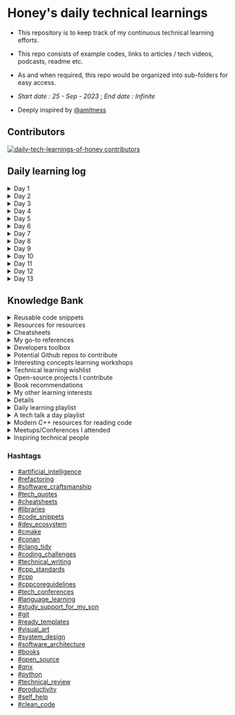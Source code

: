 # Honey's daily technical learnings
- This repository is to keep track of my continuous technical learning efforts. 
- This repo consists of example codes, links to articles / tech videos, podcasts, readme etc.
- As and when required, this repo would be organized into sub-folders for easy access. 

- *Start date : 25 - Sep - 2023* ; *End date : Infinite*

- Deeply inspired by [@amitness](https://github.com/amitness)

## Contributors

<a href="https://github.com/honey-speaks-tech/daily-tech-learnings-of-honey/graphs/contributors">
  <img src="https://contrib.rocks/image?repo=honey-speaks-tech/daily-tech-learnings-of-honey"  alt="daily-tech-learnings-of-honey contributors"/>
</a>

## Daily learning log
<details>
<summary>Day 1</summary>

<a name="refactoring"></a>

- [OpportunisticRefactoring article by @martinfowler](https://martinfowler.com/bliki/OpportunisticRefactoring.html)
<a name="software_craftsmanship"></a>

<a name="tech_quotes"></a>

- > “Any fool can write code that a computer can understand. Good programmers write code that humans can understand.”
  > ― Martin Fowler'

<a name="cheatsheets"></a>

- Github's Markdown cheatsheet 
  - Added under `cheatsheets/markdown-cheatsheet.pdf`

<a name="libraries"></a>
- Rapidxml library
  - [Two minute learning](https://rapidxml.sourceforge.net/manual.html#namespacerapidxml_1two_minute_tutorial)
  - Added under `Libraries/rapid-json-2-minute-learning.md`

<a name="dev_ecosystem"></a>

- Cmake wisdom nugget
<a name="cmake"></a>
  - cmake module directive to parse documentation
    - [Documentation in .cmake](https://github.com/honey-speaks-tech/daily-tech-learnings-of-honey/blob/main/developer_ecosystem/learn_cmake/cmake_tips.md#wisdom-nugget-1)
    - Added under `developer_ecosystem/learn_cmake/cmake_tips.md`
- Cmake useful references
  - [ ] [Reusable cmake-modules github](https://github.com/bilke/cmake-modules)
</details>

<details>
<summary>Day 2</summary>

<a name="cheatsheets"></a>

- hackingcpp cheatsheets 
  - std::string interfaces added under `cheatsheets/hackingcpp_cheatsheets/string_interfaces.png`

<a name="cppcoreguidelines"></a>

- cppcoreguidelines about lambda
  - [Use an unnamed lambda if you need a simple function object in one place only](https://isocpp.github.io/CppCoreGuidelines/CppCoreGuidelines#f11-use-an-unnamed-lambda-if-you-need-a-simple-function-object-in-one-place-only)

</details>

<details>
<summary>Day 3</summary>

<a name="cppcoreguidelines"></a>

- cppcoreguidelines about template meta programming
  - [T.120: Use template metaprogramming only when you really need to](https://isocpp.github.io/CppCoreGuidelines/CppCoreGuidelines#t120-use-template-metaprogramming-only-when-you-really-need-to)
  - [T.121: Use template metaprogramming primarily to emulate concepts](https://isocpp.github.io/CppCoreGuidelines/CppCoreGuidelines#t121-use-template-metaprogramming-primarily-to-emulate-concepts)

</details>

<details>
<summary>Day 4</summary>

<a name="lucid_suite"></a>

- LucidChart webinar
  - [LucidChart playground and presentation](https://lucid.app/lucidchart/2625a20c-74aa-4986-ab4a-9241c4529952/edit?viewport_loc=-802%2C120%2C3706%2C2104%2CMtuiO7oqJjT3&invitationId=inv_ecac68d4-d9a7-4125-a339-db8bf08777e7)

</details>

<details>
<summary>Day 5</summary>

<a name="json_schema"></a>

- JSON schema
  - [JSON Schema](https://json-schema.org/)
    - While JSON is probably the most popular format for exchanging data, JSON Schema is the vocabulary that enables JSON data consistency, validity, and interoperability at scale.
    - [JSON schema docs](https://json-schema.org/overview/what-is-jsonschema)

</details>

<details>
<summary>Day 6</summary>

<a name="dev_ecosystem"></a>
- run-clang-tidy.py
  - [Parallel clang-tidy runner](https://github.com/llvm/llvm-project/blob/main/clang-tools-extra/clang-tidy/tool/run-clang-tidy.py)

</details>

<details>
<summary>Day 7</summary>

<a name="qnx"></a>

- QNX binary debugging commands
  - `uname -m`
  - `readelf -a /proc/self/exe | grep -q -c Tag_ABI_VFP_args && echo "armhf" || echo "armel"`
  - qemu-$arch-static file is just an interpreter to run the architecture speicfic binary. Below is an example to run aarch64 specifc binary bin/hello-aarch64 on qemu-aarch64-static.
  ```
  $ uname -m
  x86_64

  $ file bin/hello-aarch64
  bin/hello-aarch64: ELF 64-bit LSB executable, ARM aarch64, version 1 (GNU/Linux), statically linked, BuildID[sha1]=fa19c63e3c60463e686564eeeb0937959bd6f559, for GNU/Linux 3.7.0, not stripped, too many notes (256)

  $ bin/hello-aarch64
  bash: bin/hello-aarch64: cannot execute binary file: Exec format error

  $ qemu-aarch64-static bin/hello-aarch64
  Hello World!
  ```

</details>

<details>
<summary>Day 8</summary>
<a name="dev_ecosystem"></a>

- Bincrafters
  - [Bincrafters](https://bincrafters.github.io/2017/06/06/using-bincrafters-conan-repository/)
  - Bincrafters is a community repository that provides Conan package recipes for many popular C/C++ libraries like Boost, OpenSSL etc. 
  - The key benefit of using packages from Bincrafters is that it can significantly reduce build times for C/C++ projects that depend on these libraries as they are able to provide prebuilt binaries, cached artifacts, better dependency management, precompiled headers, parallel builds etc.
  - `conan remote add bincrafters https://api.bintray.com/conan/bincrafters/public-conan`
  - `Boost.System/1.64.0@bincrafters/stable`

<a name="cpp"></a>

- system_clock vs steady_clock in std::chrono
  - std::chrono::system_clock
    - Tracks wall-clock time from the system-wide realtime clock.
    - The time points of this clock can jump forwards and backwards as the system time is changed.
    - Time points are convertible to UTC through system_clock::to_time_t() and std::gmtime().
    - Useful for synchronizing events across system time changes.
  - std::chrono::steady_clock
    - Provides a monotonically increasing clock, that never jumps forwards or backwards.
    - Time points from this clock cannot be converted to UTC.
    - Useful for measuring intervals of time. e.g. benchmarking, repeatable timeouts.
    - Unaffected by system time adjustments or changes to the system clock.

    - In summary, system_clock represents wall-clock time and steady_clock represents monotonic time since an arbitrary point. 
    - Choose based on whether you need UTC mapping or monotonic timings.  
</details>

<details>
<summary>Day 9</summary>
<a name="productivity"></a>

- Speed reading
  - Takeaway from Technical Leaders' Guild meetup #1
  - Eye exercises - circular motion, circular motion following a pacer
  - Breathing, food, water, oxygen, posture
  - Reading following finger
  - Speed read to beat sub-vocalization.
  - Read table of contents
  - Focus on interesting chapters to read
  - Try to comprehend what you read rather than blindly focusing on reading entire text.
  - Even if you slow-read, brain can't capture or retain all information you read.
  - Regular practice makes speed reading better
  - Useful resource
    - [How to Speed Read | Tim Ferriss](https://youtu.be/ZwEquW_Yij0)
    - [How long will it take to read that book?](https://www.readinglength.com/)
  - Action item : Try to read `Accelerate` : Part 1 over the week; and meeting scheduled for next Thursday (16-11-2023).

  <a name="cpp"></a>
  - `struct TimingSpec timing_spec{};` vs `TimingSpec timing_spec_1;`
    - Sometimes (likely in a header), you forward-declare a class instead of including its header, and declare use a pointer or reference to that class.
      - e.g. as a function parameter
      - for example
        ```cpp
        class Animal;
        void play_cry(Animal* p_animal);
        ```
      - and that's fine, after the forward declaration, Animal is what you'd call an "incomplete" type, and you can have pointers and references to those
      - Instead of doing a forward declaration, you can write `void play_cry(struct Animal* p_animal)` as a short hand with the same effect. 
      - struct or class, doesn't matter
</details>

<details>
<summary>Day 10 </summary>
<a name= "dev_ecosystem"></a>
<a name="clang_tidy"></a>
- clang_tidy valuable points
  - CMake runs Clang-Tidy as it builds the code `CMAKE_CXX_CLANG_TIDY` is set in its options. 
  - The `run-clang-tidy.py` script can be used to run against code which hasn't been built, using a `compile-commands.json` file. 
    - Ensure that any required source code generation is done first. 
  - As Clang-Tidy takes a lot of time, that's probably going to be an issue either way. 
    - Refer `clang-tidy-diff.py` for optimizing Clang-Tidy runs to only run against a set of changes.
</details>

<details>
<summary> Day 11 </summary>
<a name="cpp"></a>
- C++ Essentials : Templates (By Klaus Iglberger)
  - [Templates training Materials](https://github.com/igl42/oreilly)
</details>

<details>
<summary> Day 12 </summary>
<a name="dev_ecosystem"></a>
- Sonatype 
  - Vulnerability analysis tool
  - Details added under #Developers toolbox section
</details>

<details>
<summary> Day 13 </summary>
<a name="cmake"></a>
- Cmake
  - [CMake youtube tutorial's notes](https://codevion.github.io/#!cpp/cmake.md)
</details>

## Knowledge Bank
<details>
<summary>Reusable code snippets</summary>

<a name="code_snippets"></a>
- C++
  - Some sample printing using `fmt` library : `reusable_code_snippets/cpp/fmt_print_sample.cpp`
  - Convert string to vector of characters : `reusable_code_snippets/cpp/string_to_vector_of_chars.cpp`
  - Generic function template for logging exceptions: `reusable_code_snippets/cpp/generic_function_template_for_logging.cpp`
  - Converts stringstream to string to raw char buffer : `reusable_code_snippets/cpp/string_stream_to_string_to_raw_char_buff.cpp`
  - Converts string view to raw char buffer : `reusable_code_snippets/cpp/string_view_to_raw_buffer.cpp`
  - Extracts file name from path : `reusable_code_snippets/cpp/extract_file_name_from_path.cpp`
  - String empty check : `reusable_code_snippets/cpp/string_empty_check.cpp`
  - Struct instantiation formats : `reusable_code_snippets/cpp/struct_instantiate_formats.cpp`
  - Nested try catch inside catch block : `reusable_code_snippets/cpp/nested_try_catch_inside_catch.cpp`
- Python
  - Finds number of CPU cores : `reusable_code_snippets/python/num_cpu_cores.py`
</details>

<details>
<summary>Resources for resources</summary>

<a name="better_engineer"></a>
- Resources
  - [Gregor Ojsteresek's resources to become great engineering leader](https://github.com/gregorojstersek/resources-to-become-a-great-engineering-leader)
</details>

<details>
<summary>Cheatsheets</summary>

<a name="cheatsheets"></a>
- Gitlab markdown emoji cheatsheet
  - [Emoji cheatsheet](https://github.com/ikatyang/emoji-cheat-sheet/blob/master/README.md)

</details>

<details>
<summary>My go-to references</summary>

<a name="cpp_standards"></a>
- C++ draft standards
  - [C++ unofficial working papers github page](https://github.com/timsong-cpp/cppwp)

<a name="cpp"></a>
- Modern C++ features
  - [Anthony Calandra modern-cpp-features github page](https://github.com/AnthonyCalandra/modern-cpp-features)
- Reference for resources to learn C++
  - [Modern C++ resources blog by `modernescpp`](https://www.modernescpp.org/resources/)
  - [Resources that help you to delve into C++ by @LesleyLai](https://lesleylai.info/en/delve_into_cpp)
  - [Where to Get Started Learing C++ and What Resources to Use](https://shafik.github.io/c++/learning/2019/09/05/getting_started_learning_cpp.html)
  - [C++ Resources Available to All, Bay Area C++ Meetup, June 2022](https://www.youtube.com/watch?v=QDWLDRTvZIw&list=PLY0Zjn5rFo4MrVc-iNrD1cCdMxYoSgdwT&index=9)

<a name="cmake"></a> 
 - CMake tutorials
   - [Simplified CMake tutorial - Youtbue video](https://youtu.be/mKZ-i-UfGgQ?si=WbPR1KILC5ExC0EP)
   - [Sample project folder organization using CMake](https://github.com/dev-cafe/cmake-cookbook/tree/master/chapter-07/recipe-07/cxx-example)

<a name="system_design"></a>
- System Design
  - [System design byte sized lessons by Alex Xu](https://github.com/ByteByteGoHq/system-design-101)

<a name="tech_conferences"></a>
- Worldwide developer conferences
  - [Developer conference agenda github](https://github.com/scraly/developers-conferences-agenda)

<a name="study_support_for_my_son"></a>
<a name="language_learning"></a>
- Pronunciation helper
  - [Sounds of text](https://soundoftext.com/)

</details>

<details>
<summary>Developers toolbox</summary>

<a name="cpp"></a>
- Utilities
  - [camomilla](https://github.com/vittorioromeo/camomilla)
    - camomilla is a simple Python 3 script that simplifies errors produced by C++ compilers. It is very useful while dealing with heavily-templated code (e.g. when using boost::hana or boost::fusion).
  - [ctcache](https://github.com/matus-chochlik/ctcache)
    - Cache for clang-tidy static analysis results.
    - clang-tidy-cache is a command-line application which "wraps" invocations of the clang-tidy static analysis tool and caches the results of successful runs of clang-tidy. 
    - On subsequent invocations of clang-tidy on an unchanged translation unit, the result is retrieved from the cache and clang-tidy is not executed. 
    - For most C/C++ projects this allows to have static analysis checks enabled without paying the cost of excessive build times when re-checking the same unchanged source code.
  - [JIRA to Lucid document](https://github.com/jakechr/jira-to-lucid-doc)
    - Script that can take JIRA tasks for a particular user and convert it to a Lucid document.
  - [Cmake reusable functions](https://github.com/aminya/project_options)
    - A general-purpose CMake library that provides functions that improve the CMake experience following the best practices.
- Tools
  - [Sonatype](https://www.sonatype.com/)
    - Manage your software supply chain at scale. Deliver products faster with safer open source. Protect software from malware attacks.
    - [Sonatype OSS index](https://ossindex.sonatype.org/)
      - OSS Index is a free catalogue of open source components and scanning tools to help developers identify vulnerabilities, understand risk, and keep their software safe.
    - [Sonatype github](https://github.com/sonatype)
    - [Webinar : Fireside Chat with BMW and Their Software Supply Chain Management Journey by Fred Farber, Enterprise Architect for BMW of North America](https://www.brighttalk.com/webcast/19417/589101?bt_tok=&utm_source=Sonatype)
</details>

<details>
<summary> Potential Github repos to contribute </summary>

<a name="cpp"></a>
  - C++
    - [Boost::stacktrace](https://github.com/boostorg/stacktrace/)
    - [Awesome-cpp](https://github.com/fffaraz/awesome-cpp)
    - [Modern CPP Tutorial](https://github.com/changkun/modern-cpp-tutorial)
    - [CppCoreGuidelines](https://github.com/isocpp/CppCoreGuidelines)
    - [Indicators](https://github.com/p-ranav/indicators)
    - [C++ tip of the week](https://github.com/tip-of-the-week/cpp/tree/master)
    - [Anthony Calandra's Modern C++ features](https://github.com/AnthonyCalandra/modern-cpp-features)

<a name="coding_challenges"></a>
  - Coding challenges
    - [John Crickett's crowd-sourced coding challenges solution website](https://github.com/CodingChallegesFYI/SharedSolutions)
<a name="python"></a>  
  - Python
    - [Precommit](https://github.com/pre-commit/pre-commit-hooks)
    - [Home automation](https://github.com/home-assistant/core)
<a name="cmake"></a>  
  - Cmake
    - [Lefticus' cmake template](https://github.com/cpp-best-practices/cmake_template)
<a name="technical_review"></a>
  - Review and learning
    - [Lefticus' cppbestpractices](https://github.com/cpp-best-practices/cppbestpractices)
    - [Jan Wilmans' C++ guidelines](https://github.com/janwilmans/guidelines/tree/main)

</details>

<details>
<summary>Interesting concepts learning workshops</summary>

<a name="cmake"></a>
- Cmake
  - [Coderefinery Cmake workshop](https://coderefinery.github.io/cmake-workshop/)
  - [More modern Cmake](https://hsf-training.github.io/hsf-training-cmake-webpage/)

<a name="git"></a>
- Git
  - [Coderefinery Git workshop](https://coderefinery.github.io/git-intro/)

<a name="documentation"></a>
- Documentation
  - [How to document your research software](https://coderefinery.github.io/documentation/)

- Open source software
  - [Social coding and open software - What can you do to get credit for your code and to allow reuse](https://coderefinery.github.io/social-coding/)

- Jupyter notebooks
  - [Jupyter notebooks - A tool to write and share executable notebooks and data visualization](https://coderefinery.github.io/jupyter/)

- Automated testing
  - [Automated testing - Preventing yourself and others from breaking your functioning code](https://coderefinery.github.io/testing/)

- Modular code development
  - [Modular code development - Making reusing parts of your code easier](https://coderefinery.github.io/modular-type-along/)

- Data visualization
  - [Data visualization using Python](https://coderefinery.github.io/data-visualization-python/)

<a name="artificial_intelligence"></a>
- Artificial intelligence
  - [Neural Networks: Zero to Hero](https://www.youtube.com/watch?v=VMj-3S1tku0&list=PLAqhIrjkxbuWI23v9cThsA9GvCAUhRvKZ&index=2)
    - [Associated notebook](https://colab.research.google.com/drive/1JMLa53HDuA-i7ZBmqV7ZnA3c_fvtXnx-?usp=sharing)
  - [Neural network training course](https://www.3blue1brown.com/topics/neural-networks)
  - [1hr Talk - Intro to Large Language Models](https://www.youtube.com/watch?v=zjkBMFhNj_g&list=PLAqhIrjkxbuW9U8-vZ_s_cjKPT_FqRStI)
  - [MIT Introduction to Deep Learning | 6.S191](https://www.youtube.com/watch?v=QDX-1M5Nj7s)

<a name="ready_templates"></a>
- Empty lesson template
  - [Empty lesson template](https://github.com/coderefinery/sphinx-lesson-template)

</details>

<details>
<summary>Technical learning wishlist</summary>

<details>
<summary>Technical writing</summary>
<a name="technical_writing"></a>

|Resource|Progress|
|---|---|
|[Article: 33 Good Technical Writing Examples](https://templatelab.com/technical-writing-examples)| |
</details>

<details>
<summary>General technical knowledge</summary>

|Resource|Progress|
|---|---|

|[Article: What Every Programmer Should Know About Memory](honey-speaks-tech/daily-tech-learnings-of-honey/tech_concepts_upskilling/memory/WhatEveryProgrammerShouldKnowAboutMemory.pdf)| |

|[Article: Ten simple rules for quick and dirty scientific programming](honey-speaks-tech/daily-tech-learnings-of-honey/tech_concepts_upskilling/BetterProgramming/Ten simple rules for quick and dirty scientific programming.pdf)| |
</details>

<details>
<summary>Software Architecture</summary>
<a name="software_architecture"></a>
|Resource|Progress|
|---|---|

|[Article: Learning resources for software architecture](honey-speaks-tech/daily-tech-learnings-of-honey/tech_concepts_upskilling/SoftwareArchitecture/15WaysToLearnSoftwareArchitecture.md)| |
</details>

<details>
<summary>C++ articles</summary>

<a name="cpp"></a>

|Resource|Progress|
|---|---|

|[Blog: Understanding when not to std::move in C++](https://developers.redhat.com/blog/2019/04/12/understanding-when-not-to-stdmove-in-c)| |
</details>

<details>
<summary>C++ videos</summary>

<a name="cpp"></a>

|Resource|Progress|
|---|---|

|[Video: Let's get comfortable with SFINAE (C++)](https://youtu.be/-Z7EOWVkb3M?si=VDtWDJfC-erAfGbI)| |
</details>

<details>
<summary>C++ committee support</summary>
<details>
<summary>Papers review wishlist</summary>

|Resource|Progress|
|---|---|

|[Paper: P2951R3 - Shadowing is good for safety](https://www.open-std.org/jtc1/sc22/wg21/docs/papers/2023/p2951r3.html)| |
</details>
</details>
</details>

<details>
<summary>Open-source projects I contribute</summary>

<a name="open_source"></a>
- [Free programming books](https://github.com/EbookFoundation/free-programming-books)
</details>

<details>
<a name="books"></a>
<summary> Book recommendations </summary>

- Professional
  - "You Are a Badass” by Jen Sincero
  - NPR’s How I Built This hosted by Guy Raz.
  - Rich Dad Poor Dad
</details>

<details>
<summary>My other learning interests</summary>

<a name="visual_art"></a>

- Visual art
|Resource|Progress|
|---|---|
  - |[Mike Rhode's 15 minute lesson on 5 basic elements of drawing](https://www.youtube.com/watch?v=msWjW15Uzhk)| |
  - |[](https://burobrand.nl/wp-content/uploads/2021/01/Whitepaper-Five-Visual-Thinking-Types_160121.pdf)| |

  - Books
    - Visual Meetings - Dave Sibbet
    - Visual Leaders - Dave Sibbet
    - Understanding Comics - (For Nivu)
    - Making Comics - (For Nivu)
    - Creating clarity - Holger Nils Pohl
    - How to design visual templates - Bas Bakker
    - 100 daily drawings - Holger Nils Pohl

  - Some visual artists to follow
    - @tbx314
    - James Durno
    - @visual_jam
    - Andy Gray

  - Some more resources
    - [Martin Haussmann, the founder of Bikablo](https://bikablo.com/en/home-page/)
    - [Visual Jam community](https://community.thevisualjam.com/invitation?code=EF66B6)
    - [Visual friends radio](https://www.visualfriends.de/bikablo-radio-more-to-explore-in-the-world-of-visualisation-with-martin-haussmann/)
    - [Sketchnote army podcast](https://sketchnotearmy.com/podcast)
    - [Paddy Dhanda's LinkedIn Post](https://www.linkedin.com/feed/update/urn:li:activity:7117929494740381696/)

</details>

<details>

- Brain training

  - [Rubik's cube tutorials by Andrej Karpathi](https://www.youtube.com/user/badmephisto/featured)

</details>

<details>
<summary>Daily learning playlist</summary>

<a name="self_help"></a>
- Daily self-help wisdom nuggets
  - [O'Reilly Audiobooks playlist by Assemble You](https://learning.oreilly.com/publisher/assemble-you/)

<a name="clean_code"></a>
<a name="software_craftsmanship"></a>
- Daily clean code nuggets
 - [Code smells series](https://maximilianocontieri.com/)
 - [Clean code cookbook code examples](https://github.com/mcsee/clean-code-cookbook)

</details>

<details>
<summary>A tech talk a day playlist</summary>
<a name="cpp"></a>
|Talk|Date|Progress|
|---|---|
|[MISRA C++ 2023 : Everything you need to know](https://www.brighttalk.com/webcast/18694/602198?bt_tok=264712432&utm_campaign=602198&utm_medium=brighttalk&_hsmi=285898922&_hsenc=p2ANqtz--LIGeQCyMw2XRRRn81nvnN445x_SNpqtIfxEWQioNQf4xXMmzuj6YkTcTwl6PN6OxfFf4MGtwTPO2Cg4XUG5bYm67dbvJGgK_b7ntmGX5NW9D4eHY&utm_source=Parasoft)|08-01-2024|Not started|
</details>

<details>
<summary>Modern C++ resources for reading code</summary>
<a name="cpp"></a>
- [Squey](https://gitlab.com/squey/squey)
- [Book : Physical based rendering]https://pbr-book.org/4ed/contents)
</details> 

<details>
<summary>Meetups/Conferences I attended</summary>

<details>
<summary>C++ meetups</summary>
<a name="cpp"></a>

|Date|Name|Session|Youtube Video|
|---|---|---|---|
|14-10-2023|[GRCCP] - Athens C++ Meetup|Let's get comfortable with SFINAE|https://youtu.be/-Z7EOWVkb3M?si=RFCo7rbRQPQAcZWS|
</details>

</details>

<details>
<summary>Inspiring technical people</summary>

- [Andrej Karpathy](https://karpathy.ai/)
- 
</details>

### Hashtags
  - [#artificial_intelligence](#artificial_intelligence)
  - [#refactoring](#refactoring)
  - [#software_craftsmanship](#software_craftsmanship)
  - [#tech_quotes](#tech_quotes)
  - [#cheatsheets](#cheatsheets)
  - [#libraries](#libraries)
  - [#code_snippets](#code_snippets)
  - [#dev_ecosystem](#dev_ecosystem)
  - [#cmake](#cmake)
  - [#conan](#conan)
  - [#clang_tidy](#clang_tidy)
  - [#coding_challenges](#coding_challenges)
  - [#technical_writing](#technical_writing)
  - [#cpp_standards](#cpp_standards)
  - [#cpp](#cpp)
  - [#cppcoreguidelines](#cppcoreguidelines)
  - [#tech_conferences](#tech_conferences)
  - [#language_learning](#language_learning)
  - [#study_support_for_my_son](#study_support_for_my_son)
  - [#git](#git)
  - [#ready_templates](#ready_templates)
  - [#visual_art](#visual_art)
  - [#system_design](#system_design)
  - [#software_architecture](#software_architecture)
  - [#books](#books)
  - [#open_source](open_source)
  - [#qnx](#qnx)
  - [#python](#python)
  - [#technical_review](#technical_review)
  - [#productivity](#productivity)
  - [#self_help](#self_help)
  - [#clean_code](#clean_code)
  